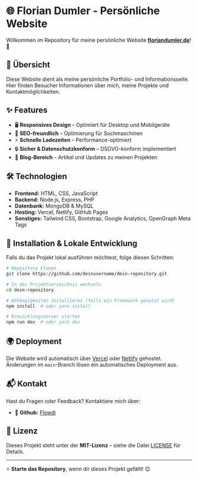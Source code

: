 # 🌐 Florian Dumler - Persönliche Website

Willkommen im Repository für meine persönliche Website **[floriandumler.de](https://www.floriandumler.de)**! 🚀

## 📌 Übersicht
Diese Website dient als meine persönliche Portfolio- und Informationsseite. Hier finden Besucher Informationen über mich, meine Projekte und Kontaktmöglichkeiten.

## ✨ Features
- 🖥️ **Responsives Design** – Optimiert für Desktop und Mobilgeräte
- 🚀 **SEO-freundlich** – Optimierung für Suchmaschinen
- ⚡ **Schnelle Ladezeiten** – Performance-optimiert
- 🔒 **Sicher & Datenschutzkonform** – DSGVO-konform implementiert
- 📜 **Blog-Bereich** – Artikel und Updates zu meinen Projekten

## 🛠️ Technologien
- **Frontend:** HTML, CSS, JavaScript
- **Backend:** Node.js, Express, PHP
- **Datenbank:** MongoDB & MySQL
- **Hosting:** Vercel, Netlify, GitHub Pages
- **Sonstiges:** Tailwind CSS, Bootstrap, Google Analytics, OpenGraph Meta Tags

## 🚀 Installation & Lokale Entwicklung
Falls du das Projekt lokal ausführen möchtest, folge diesen Schritten:

```bash
# Repository klonen
git clone https://github.com/deinusername/dein-repository.git

# In das Projektverzeichnis wechseln
cd dein-repository

# Abhängigkeiten installieren (falls ein Framework genutzt wird)
npm install  # oder yarn install

# Entwicklungsserver starten
npm run dev  # oder yarn dev
```

## 🌍 Deployment
Die Website wird automatisch über [Vercel](https://vercel.com/) oder [Netlify](https://www.netlify.com/) gehostet. Änderungen im `main`-Branch lösen ein automatisches Deployment aus.

## 📬 Kontakt
Hast du Fragen oder Feedback? Kontaktiere mich über:
- 💼 **Github:** [Flowdi](https://www.github.com/flowdi)

## 📜 Lizenz
Dieses Projekt steht unter der **MIT-Lizenz** – siehe die Datei [LICENSE](LICENSE) für Details.

---

⭐ **Starte das Repository**, wenn dir dieses Projekt gefällt! 😊

